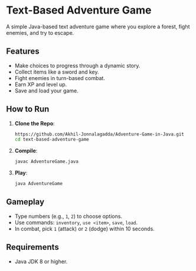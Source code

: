 # Text-Based Adventure Game

A simple Java-based text adventure game where you explore a forest, fight enemies, and try to escape.

## Features

- Make choices to progress through a dynamic story.
- Collect items like a sword and key.
- Fight enemies in turn-based combat.
- Earn XP and level up.
- Save and load your game.

## How to Run

1. **Clone the Repo**:
   ```bash
   https://github.com/Akhil-Jonnalagadda/Adventure-Game-in-Java.git
   cd text-based-adventure-game
   ```

2. **Compile**:
   ```bash
   javac AdventureGame.java
   ```

3. **Play**:
   ```bash
   java AdventureGame
   ```

## Gameplay

- Type numbers (e.g., `1`, `2`) to choose options.
- Use commands: `inventory`, `use <item>`, `save`, `load`.
- In combat, pick `1` (attack) or `2` (dodge) within 10 seconds.

## Requirements

- Java JDK 8 or higher.


